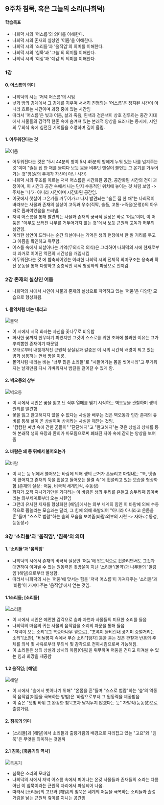 ## 9주차 침묵, 혹은 그늘의 소리(나희덕) 

#### 학습목표
* 나희덕 시의 '어스름'의 의미를 이해한다.
* 나희덕 시의 존재의 실상인 '어둠'을 이해한다.
* 나희덕 시의 '소리들'과 '움직임'의 의미를 이해한다.
* 나희덕 시의 '침묵'과 '그늘'의 의미를 이해한다.
* 나희덕 시의 '회상'과 '예감'의 의미를 이해한다.

### 1강 

#### 0. 어스름의 의미
* 나희덕의 시는 '저녁 어스름'의 시임
* 낮과 밤의 경계에서 그 경계를 지우며 서서히 진행되는 '어스름'은 정지된 시간이 아니라 흐르는 시간이며 과정 중에 있는 시간임
* 따라서 '어스름'은 빛과 어둠, 삶과 죽음, 흰색과 검은색이 상호 침투하는 중간 지대에서 사물들의 감각적 현존 속에 숨겨져 있는 본래적 양상을 드러내는 동시에, 시인의 무의식 속에 침전된 기억들을 호명하며 길어 올림.

#### 1. 어두워진다는 것
![어둠](https://blogfiles.pstatic.net/MjAyMDEwMjlfMjg5/MDAxNjAzOTY1MDEyNzY4.ULPWmFPpllx1DRbYFi7AW8-ZsUQpR0FRAzrspikO-Ysg.iwGUdtc29v38T9X5HiidBBYiEMgAEnqJceD_HtEDcR4g.PNG.sonbill/image.png)
* 어두워진다는 것은 "5시 44분의 방이 5시 45분의 방에게 누워 있는 나를 넘겨주는 것"이며 "슬픈 집 한 채를 들여다 보듯 몸을 비추던 햇살이 불현듯 그 온기를 거두어가는 것"임(삶의 주체가 자신이 아닌 시간)
* 나희덕 시의 주조를 이르는 저녁 어스름은 시간화된 공간, 공간화된 시간의 전이 과정이며, 이 시간과 공간 속에서 나는 단지 수동적인 위치에 놓이는 것 처럼 보임 -> 주체는 '나'가 아니라 시간이며 시간화된 공간임.
* 이곳에서 햇살이 그온기를 거두어가고 나서 발견되는 "슬픈 집 한 채"는 나희덕이 바라보는 사물과 존재의 실상이 고독과 우수(적막, 슬픔, 고통->죽음(운명))의 아우라로 휩싸여있음을 드러냄.
* 저녁 어스름을 통해 발견되는 사물과 존재의 궁극적 실상은 바로 '어둠'이며, 이 어둠은 "아무도 쓰러진 나무를 거두어가지 않는 것"에서 보듯 근원적 고독과 허무의 심연임.
* 이러한 심연이 드러나는 순간 되살아나는 기억은 생의 현장에서 한 발 거리를 두고 그 아픔을 확인하고 위무함.
* 어스름 속에서 되살아나는 기억(무의식적 의식)은 그리하여 나희덕의 시에 현재로부터 과거로 이어진 역전의 시간성을 개입시킴
* 어두워진다는 것 에 함축되어있는 이러한 나희덕 시의 전체적 의미구조는 응축과 확산 운동을 통해 다양하고 중층적인 시적 형상화의 파장으로 번져감.

### 2강 존재의 실상인 어둠
* 나희덕의 시에서 시인이 사물과 존재의 실상으로 파악하고 있는 '어둠'은 다양한 모습으로 형상화됨.

#### 1. 몰약처럼 비는 내리고
![몰약](https://blogfiles.pstatic.net/MjAyMDEwMjlfOTAg/MDAxNjAzOTY2MjExNzY0.FsRkWVwSHhMVhTO7SvVFtjZFN6dqs3F-r5VI7UPvaBYg.XMWTUgV4I6qcNcE7iH0JambIg6en385z7P9KRDIoZ98g.PNG.sonbill/image.png)
* 이 시에서 시적 화자는 자신을 꽃나무로 비유함
* 화사한 꽃까지 한무더기 피웠지만 그것이 스스로를 위한 조화에 불과한 이유는 그가 뿌리뽑힌 존재이기 때문임
* 모태로부터 내팽개쳐진 근원적 상실감과 갈증은 이 시의 시간적 배경이 되고 있는 밤과 상통하는 연쇄 망을 이룸.
* 몰약처럼 내리는 비는 "너무 많은 소리들"로 "시들어가는 몸을 씻어내리"고 무거워지는 날개만큼 다시 가벼워져서 밤길을 걸어갈 수 있게 함.

#### 2. 벽오동의 상부
![벽오동](https://blogfiles.pstatic.net/MjAyMDEwMjlfMjYw/MDAxNjAzOTY2NTk1NTM2.VyompZ_Cb1pCf1N_Sm8FUw6fxXMxgUOcQ-fl61IwUwIg.kPRwM8bWRygFAzVze62IZCPGQ0XziR6UN03NluisRTkg.PNG.sonbill/image.png)
* 이 시에서 시인은 꽃을 잃고 난 직후 열매를 맺기 시작하는 벽오동을 관찰하며 생의 원리를 발견함
* 꽃을 잃고 완고해지지 않을 수 없다는 사실을 배우는 것은 벽오동과 인간 존재의 유비를 통해 삶이 곧 상실이며 상처라는 사실을 깨닫는 것임.
* "캄캄한 씨방 속에 갇힌 꿈들이" "단단해지"고 "완고해지"는 것은 상실과 상처를 통해 본래적 생의 욕망과 환희가 마모됨으로써 폐쇄된 자아 속에 갇히는 양상을 보여줌


#### 3. 바람은 왜 등 뒤에서 불어오는가
![바람](https://blogfiles.pstatic.net/MjAyMDEwMjlfMTUg/MDAxNjAzOTY2OTIzMzQ1.3QIn5UXkSVOhDVjNPjfU4XD54WXAGMq5tgWkR56aTIAg.jnKledKGXyxUaoYCEUng6myTqmKVczKnziNoFcD-H9cg.PNG.sonbill/image.png)
* 이 시는 등 뒤에서 불어오는 바람에 의해 생의 근거가 흔들리고 마침내는 "툭, 탯줄이 끊어지고 존재의 둑을 휩쓸고 들어오는 물결 속"에 휩쓸리고 있는 모습을 형상화함.(존재의 실상 : 어둠, 비극적 세계인식, 수동성)
* 화자가 오직 지나가기만을 기다리는 이 바람은 생의 뿌리를 흔들고 송두리째 뽑아버리는 외부세계로부터 오는 시련임
* 그런데 유사한 제재를 형상화한 [해일]에서는 외부 세계의 힘인 이 바람에 의해 수동적으로 휩쓸리는 모습과는 달리, 그 힘에 의해 촉발되어 "아니라 아니라고 온몸을 흔"들며 "스스로 범람"하는 숲의 모습을 보여줌(바람:외부의 시련 -> 자아<수동성, 능동성>)

### 3강 '소리들'과 '움직임', '침묵'의 의미

#### 1. '소리들'과 '움직임'
* 나희덕의 시에서 존재의 비극적 실상인 '어둠'에 압도적으로 휩쓸리면서도 그것과 대면하여 이겨낼 수 있는 원동력은 빗방울이 지닌 '소리들'(몰약)과 나무들의 '일렁임'(해일)으로부터 발생함.
* 따라서 나희덕의 시는 '어둠'에 맞서는 힘을 '저녁 어스름'이 가져다주는 '소리들'과 '바람'이 가져다주는 '움직임'에서 얻는 것임.

#### 1.1소리들; [소리들]
![소리들](https://blogfiles.pstatic.net/MjAyMDEwMjlfMTMx/MDAxNjAzOTY3NTc4OTg2.J7T68D7Ua-Or7NyVl6BwzcmDtorPvVFac7gUI_bNftog.g_DZab3Z2w8DcWUU9mF27JG0gNJjUelJ871J0g3_Qisg.PNG.sonbill/image.png)
* 이 시에서 시인은 예민한 감각으로 숲과 자연과 사물들의 미묘한 소리를 들음
* 나희덕의 마음의 귀는 사물의 움직임을 소리의 파문을 통해 들음
* "저녁이 오는 소리"[그 복숭아나무 곁으로], "초록이 물비린내 풍기며 중얼거리는 소리"[소만], "비닐봉지 속에서 무슨 소리"[탱자] 등을 듣는 것은 관찰과 반응의 주체를 의식 및 사유로부터 무의식 및 감각으로 전이시킴으로써 가능해짐.
* 이 소리들은 생의 상실과 상처와 아픔(어둠)을 위무하며 어둠을 견디고 이겨낼 수 있는 힘과 희망을 제공함

#### 1.2 움직임; [해일]
![해일](https://blogfiles.pstatic.net/MjAyMDEwMjlfMzcg/MDAxNjAzOTY4MDUzNDk2.gPf4fDwy1-aN5fuFRKzr6EWoIIaUN4nlf-fezxQUOtog.NRB5AD7xcTcNLRdRoxvKpyKQbRUpphiHjyjvH159ytAg.PNG.sonbill/image.png)
* 이 시에서 "숲에서 벗어나기 위해" "온몸을 흔"들며 "스스로 범람"하는 '숲'의 역동적 움직임(어둠을 극복하는 방법)은 '바람으로부터 그 원동력을 제공받음
* 이 숲은 "잿빛 바위 그 완강한 침묵조차 남겨두지 않겠다는 듯" 자발적(능동성)으로 출렁거림.

#### 2. 침묵의 의미
* [소리들]과 [해일]에서 소리들과 출렁거림의 배경으로 자리잡고 있는 "고요"와 "침묵"은 무엇을 의미하는 것일까

#### 2.1 침묵; [축음기의 역사]
![축음기](https://blogfiles.pstatic.net/MjAyMDEwMjlfODkg/MDAxNjAzOTY4NDU4OTAz.qeMIQmWYYC8v52elXfjlCNwfodcvIe3GlX3YCgP_2YMg.AwAi5Vur6G3W66eaf-BDYJBH5F9tKDt5YhSNQnUbJ2Yg.PNG.sonbill/image.png)
* 침묵은 소리의 모태임
* 나희덕의 시에서 저녁 어스름 속에서 피어나는 온갖 사물들과 존재들의 소리는 다름 아닌 이 침묵이라는 근원적 자리에서 파생되어 나옴.
* 따라서 [소리들]의 고요와 [해일]의 침묵은 세계의 어둠을 극복하는 소리들과 출렁거림을 낳는 근원적 깊이를 지니는 공간임

